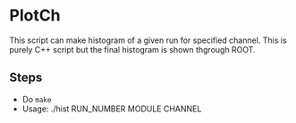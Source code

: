 PlotCh
======
This script can make histogram of a given run for specified channel.
This is purely C++ script but the final histogram is shown thgrough ROOT.

Steps
----
* Do `make`
* Usage: ./hist RUN_NUMBER MODULE CHANNEL
